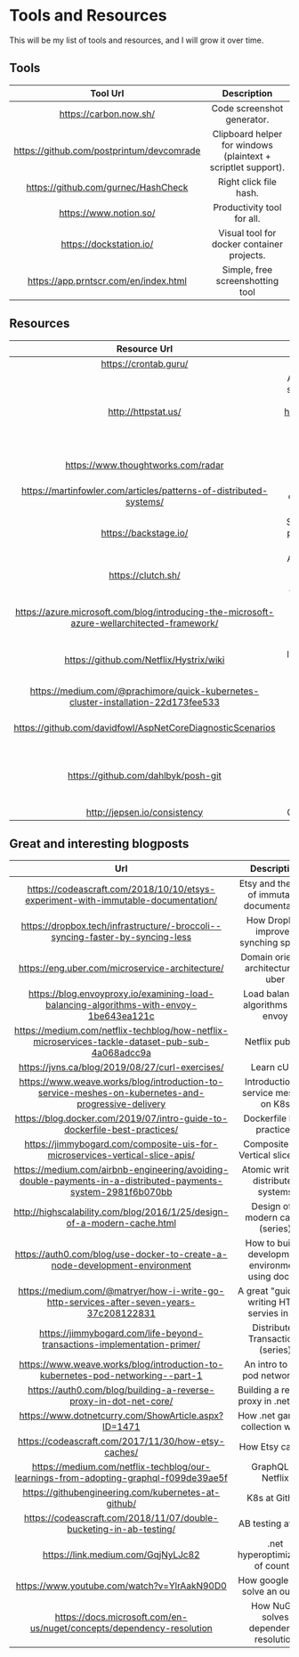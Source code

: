 # Tools and Resources
This will be my list of tools and resources, and I will grow it over time.

## Tools
| Tool Url | Description |
| :------: | :----------: |
| https://carbon.now.sh/ | Code screenshot generator.   |
| https://github.com/postprintum/devcomrade   | Clipboard helper for windows (plaintext + scriptlet support). |
| https://github.com/gurnec/HashCheck | Right click file hash.|
| https://www.notion.so/ | Productivity tool for all. |
| https://dockstation.io/ | Visual tool for docker container projects. |
| https://app.prntscr.com/en/index.html | Simple, free screenshotting tool |

## Resources
| Resource Url | Description |
| :----------: | :---------: |
| https://crontab.guru/ | Crontab helper.|
| http://httpstat.us/ | Awesome api to test statuscode handling – just request http://httpstat.us/418 or any other (Supported) status code. |
| https://www.thoughtworks.com/radar | Thoughtworks technology radar |
|https://martinfowler.com/articles/patterns-of-distributed-systems/ |Patterns of distributed systems (series)|
|https://backstage.io/ |Spotify backstage, a platform for building developer portals|
|https://clutch.sh/ |Another platform for building developer portals and workflows (by Lyft)|
|https://azure.microsoft.com/blog/introducing-the-microsoft-azure-wellarchitected-framework/ |Microsft well architecture framework|
|https://github.com/Netflix/Hystrix/wiki| Netflix resiliency library, read the wiki to learn about resiliency|
|https://medium.com/@prachimore/quick-kubernetes-cluster-installation-22d173fee533| K8s installation cheatsheet|
|https://github.com/davidfowl/AspNetCoreDiagnosticScenarios| Best practices of async/await .net Core|
|https://github.com/dahlbyk/posh-git| Powershell git environment (autocompletion + summary information)|
|http://jepsen.io/consistency| Consistency models|

## Great and interesting blogposts
| Url | Description |
| :-: | :---------: |
| https://codeascraft.com/2018/10/10/etsys-experiment-with-immutable-documentation/ |Etsy and the idea of immutable documentation|
|https://dropbox.tech/infrastructure/-broccoli--syncing-faster-by-syncing-less |How DropBox improved synching speeds|
|https://eng.uber.com/microservice-architecture/ | Domain oriented architecture at uber |
|https://blog.envoyproxy.io/examining-load-balancing-algorithms-with-envoy-1be643ea121c | Load balancing algorithms with envoy|
|https://medium.com/netflix-techblog/how-netflix-microservices-tackle-dataset-pub-sub-4a068adcc9a |Netflix pubsub|
|https://jvns.ca/blog/2019/08/27/curl-exercises/| Learn cURL|
|https://www.weave.works/blog/introduction-to-service-meshes-on-kubernetes-and-progressive-delivery| Introduction to service meshes on K8s|
|https://blog.docker.com/2019/07/intro-guide-to-dockerfile-best-practices/| Dockerfile best practices|
|https://jimmybogard.com/composite-uis-for-microservices-vertical-slice-apis/| Composite UIs, Vertical slice apis|
|https://medium.com/airbnb-engineering/avoiding-double-payments-in-a-distributed-payments-system-2981f6b070bb |Atomic writes in distributed systems |
|http://highscalability.com/blog/2016/1/25/design-of-a-modern-cache.html| Design of a modern cache (series)|
|https://auth0.com/blog/use-docker-to-create-a-node-development-environment |How to build a development environment using docker|
|https://medium.com/@matryer/how-i-write-go-http-services-after-seven-years-37c208122831| A great "guide" to writing HTTP servies in Go|
|https://jimmybogard.com/life-beyond-transactions-implementation-primer/| Distributed Transactions (series)|
|https://www.weave.works/blog/introduction-to-kubernetes-pod-networking--part-1| An intro to K8s pod networking|
|https://auth0.com/blog/building-a-reverse-proxy-in-dot-net-core/| Building a reverse proxy in .net Core|
|https://www.dotnetcurry.com/ShowArticle.aspx?ID=1471| How .net garbage collection works|
|https://codeascraft.com/2017/11/30/how-etsy-caches/| How Etsy caches |
|https://medium.com/netflix-techblog/our-learnings-from-adopting-graphql-f099de39ae5f| GraphQL at Netflix|
|https://githubengineering.com/kubernetes-at-github/ |K8s at Github|
|https://codeascraft.com/2018/11/07/double-bucketing-in-ab-testing/ |AB testing at Etsy|
|https://link.medium.com/GqjNyLJc82| .net hyperoptimization of count()|
|https://www.youtube.com/watch?v=YlrAakN90D0 | How google SREs solve an outage |
|https://docs.microsoft.com/en-us/nuget/concepts/dependency-resolution| How NuGet solves dependency resolution|
